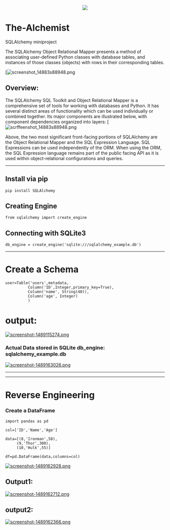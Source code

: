 <p align="center">
  <img src="https://hsto.org/getpro/habr/post_images/44b/d2c/c98/44bd2cc98f2ca6e5d689f21c772ce56e.png">
</p>

# The-Alchemist
SQLAlchemy miniproject


The SQLAlchemy Object Relational Mapper presents a method of associating user-defined Python classes with database tables, and instances of those classes (objects) with rows in their corresponding tables.

[![screenshot_14883s88948.png](https://www.tutorialspoint.com/turbogears/images/orm.jpg)

## Overview:
The SQLAlchemy SQL Toolkit and Object Relational Mapper is a comprehensive set of tools for working with databases and Python. It has several distinct areas of functionality which can be used individually or combined together. Its major components are illustrated below, with component dependencies organized into layers:
[![scrffeenshot_14883s88948.png](http://docs.sqlalchemy.org/en/latest/_images/sqla_arch_small.png)

Above, the two most significant front-facing portions of SQLAlchemy are the Object Relational Mapper and the SQL Expression Language. SQL Expressions can be used independently of the ORM. When using the ORM, the SQL Expression language remains part of the public facing API as it is used within object-relational configurations and queries.
- - - -


## Install via pip
```
pip install SQLAlchemy
```



## Creating Engine
```
from sqlalchemy import create_engine
```


## Connecting with SQLite3
```
db_engine = create_engine('sqlite:///sqlalchemy_example.db')
```
- - - -

# Create a Schema
```
user=Table('users',metadata,
          Column('ID',Integer,primary_key=True),
          Column('name', String(40)),
          Column('age', Integer)
          )
```

          
# output:
[![screenshot-1489115274.png](https://i.postimg.cc/J4kTy75b/screenshot-1489115274.png)](https://postimg.cc/9rcPKhSM)

### Actual Data stored in SQLite db_engine: sqlalchemy_example.db
[![screenshot-1489163026.png](https://i.postimg.cc/xTN4p6QQ/screenshot-1489163026.png)](https://postimg.cc/Mvx5vbX3)

- - - -
- - - -
# Reverse Engineering 

### Create a DataFrame
```
import pandas as pd

col=['ID','Name','Age']

data=[(8,'Ironman',58),
     (9,'Thor',300),
     (10,'Hulk',55)]
     
df=pd.DataFrame(data,columns=col)
```
[![screenshot-1489162928.png](https://i.postimg.cc/qMKCtrkK/screenshot-1489162928.png)](https://postimg.cc/ykVN5w36)

## Output1:
[![screenshot-1489162712.png](https://i.postimg.cc/5NCRKXmR/screenshot-1489162712.png)](https://postimg.cc/qzpwzMSs)

## output2:
[![screenshot-1489162366.png](https://i.postimg.cc/dtT6Bg9R/screenshot-1489162366.png)](https://postimg.cc/BX42ZYkt)

